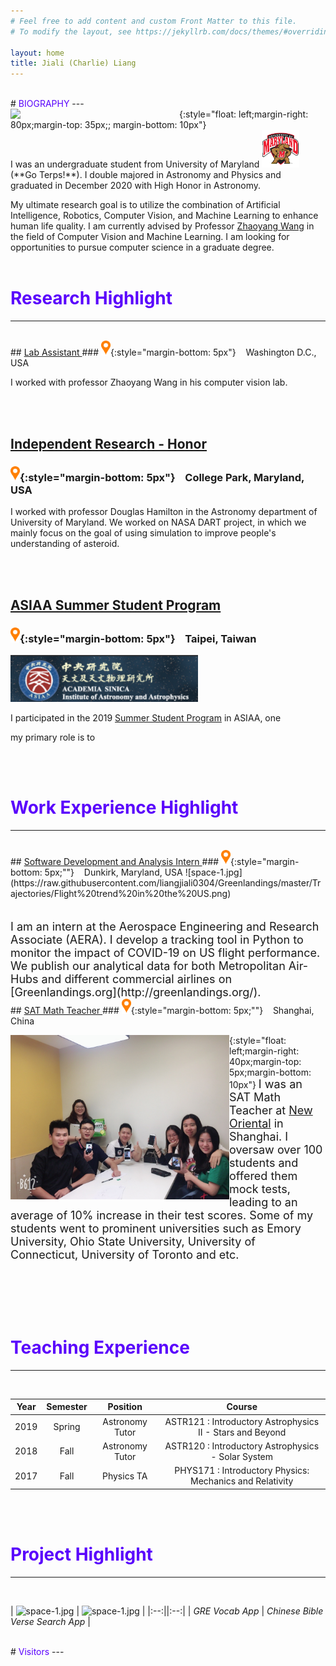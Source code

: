 ```yaml
---
# Feel free to add content and custom Front Matter to this file.
# To modify the layout, see https://jekyllrb.com/docs/themes/#overriding-theme-defaults

layout: home
title: Jiali (Charlie) Liang
---
```

<br/>
# <span style="color:#5a03fc">BIOGRAPHY</span>
---
<br/>
<img align="Left" width="270" img src="/images/bio_photo.png" >{:style="float: left;margin-right: 80px;margin-top: 35px;; margin-bottom: 10px"}<br/>
I was an undergraduate student from University of Maryland  <img src="/images/terp.png" width="60"> (**Go Terps!**). I double majored in Astronomy and Physics and graduated in December 2020 with High Honor in Astronomy.

My ultimate research goal is to utilize the combination of Artificial Intelligence, Robotics, Computer Vision, and Machine Learning to enhance human life quality. I am currently advised by Professor [Zhaoyang Wang](http://engineering.catholic.edu/research-and-faculty/faculty-profiles/mechanical/wang-zhaoyang/index.html) in the field of Computer Vision and Machine Learning. I am looking for opportunities to pursue computer science in a graduate degree.  
<br/>

# <span style="color:#5a03fc"> Research Highlight</span>
---
<br/>
<a name="Back2CV"></a>
## <a href="Research/index.html#CV"> Lab Assistant </a>
### <img src="/images/location-pin2.png" width="15">{:style="margin-bottom: 5px"} &nbsp;&nbsp; Washington D.C., USA

I worked with professor Zhaoyang Wang in his computer vision lab.

<br/>
<br/>

<a name="Back2DART"></a>
## <a href="Research/index.html#DART">  Independent Research - Honor </a>
### <img src="/images/location-pin2.png" width="15">{:style="margin-bottom: 5px"} &nbsp;&nbsp; College Park, Maryland, USA

I worked with professor Douglas Hamilton in the Astronomy department of University of Maryland. We worked on NASA DART project, in which we mainly focus on the goal of using simulation to improve people's understanding of asteroid.

<br/>
<br/>


<a name="Back2ASIAA"></a>
## <a href="Research/index.html#ASIAA"> ASIAA Summer Student Program </a>
### <img src="/images/location-pin2.png" width="15">{:style="margin-bottom: 5px"} &nbsp;&nbsp; Taipei, Taiwan
[<img src="/images/ASIAA_logo2.png" width="300">](https://www.asiaa.sinica.edu.tw/index.php)
<br/>

I participated in the 2019 [Summer Student Program](https://events.asiaa.sinica.edu.tw/ssp/2019/index.php) in ASIAA, one

my primary role is to

<br/>
<br/>

# <span style="color:#5a03fc"> Work Experience Highlight</span>
---
<br/>
<a name="Back2AREA"></a>
## <a href="Work Experience/index.html#AREA"> Software Development and Analysis Intern </a>
### <img src="/images/location-pin2.png" width="15">{:style="margin-bottom: 5px;""} &nbsp;&nbsp;  Dunkirk, Maryland, USA
![space-1.jpg](https://raw.githubusercontent.com/liangjiali0304/Greenlandings/master/Trajectories/Flight%20trend%20in%20the%20US.png)
<br/><br/><br/>
<span style="font-size:18px;">I am an intern at the Aerospace Engineering and Research Associate (AERA). I develop a tracking tool in Python to monitor the impact of COVID-19 on US flight performance. We publish our analytical data for both Metropolitan Air-Hubs and different commercial airlines on [Greenlandings.org](http://greenlandings.org/).</span>

<br/>
<a name="Back2SAT"></a>
## <a href="Work Experience/index.html#SAT"> SAT Math Teacher </a>
### <img src="/images/location-pin2.png" width="15">{:style="margin-bottom: 5px;""} &nbsp;&nbsp; Shanghai, China

<img align="Left" width="350" img src="/images/IMG_1433.JPG" >{:style="float: left;margin-right: 40px;margin-top: 5px;margin-bottom: 10px"}
<span style="font-size:18px;">I was an SAT Math Teacher at [New Oriental](https://en.wikipedia.org/wiki/New_Oriental) in Shanghai. I oversaw over 100 students and offered them mock tests, leading to an average of 10% increase in their test scores. Some of my students went to prominent universities such as Emory University, Ohio State University, University of Connecticut, University of Toronto and etc.</span>

<br/>
<br/><br/><br/>

# <span style="color:#5a03fc"> Teaching Experience</span>
---
<br/>

| Year        | Semester          |  Position | Course |
|:-----------:|:-------------:|:---------------:|:-----:|
| 2019        | Spring        |  Astronomy Tutor|ASTR121 : Introductory Astrophysics II - Stars and Beyond |
| 2018        | Fall          |  Astronomy Tutor|ASTR120 : Introductory Astrophysics - Solar System |
| 2017        | Fall          |  Physics TA     |PHYS171 : Introductory Physics: Mechanics and Relativity|

<br/>
<br/>

# <span style="color:#5a03fc"> Project Highlight</span>
---
<br/>

| ![space-1.jpg](http://www.storywarren.com/wp-content/uploads/2016/09/space-1.jpg) | ![space-1.jpg](http://www.storywarren.com/wp-content/uploads/2016/09/space-1.jpg) |
|:--:||:--:|
| *GRE Vocab App* | *Chinese Bible Verse Search App* |



<br/>
# <span style="color:#5a03fc"> Visitors</span>
---
<br/>
<script type="text/javascript" id="clustrmaps" src="//cdn.clustrmaps.com/map_v2.js?cl=080808&w=a&t=n&d=NtnDAnhh06Hv9bvAgcsjPx20pqgbeddYgPGGgwsJgEQ&co=ffffff&cmo=3acc3a&cmn=ff5353&ct=808080"></script>
